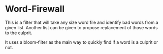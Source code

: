 # Word-Firewall

This is a filter that will take any size word file and identify bad words from a given list. Another list can be given to propose replacement of those words to the culprit.

It uses a bloom-filter as the main way to quickly find if a word is a culprit or not.
